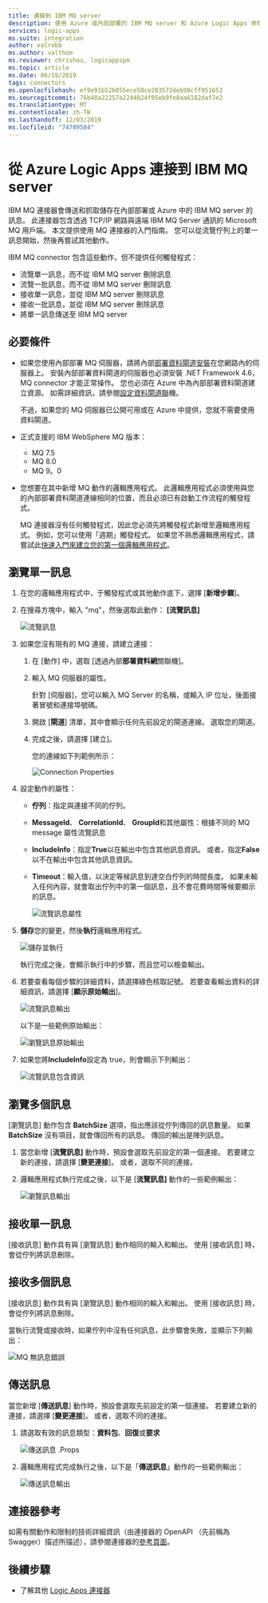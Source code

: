 ```yaml
---
title: 連接到 IBM MQ server
description: 使用 Azure 或內部部署的 IBM MQ server 和 Azure Logic Apps 來傳送和取出訊息
services: logic-apps
ms.suite: integration
author: valrobb
ms.author: valthom
ms.reviewer: chrishou, logicappspm
ms.topic: article
ms.date: 06/19/2019
tags: connectors
ms.openlocfilehash: ef9e91b526055ece58ce283572deb98cff951653
ms.sourcegitcommit: 76b48a22257a2244024f05eb9fe8aa6182daf7e2
ms.translationtype: MT
ms.contentlocale: zh-TW
ms.lasthandoff: 12/03/2019
ms.locfileid: "74789584"
---
```

# <a name="connect-to-an-ibm-mq-server-from-azure-logic-apps"></a>從 Azure Logic Apps 連接到 IBM MQ server

IBM MQ 連接器會傳送和抓取儲存在內部部署或 Azure 中的 IBM MQ server 的訊息。 此連接器包含透過 TCP/IP 網路與遠端 IBM MQ Server 通訊的 Microsoft MQ 用戶端。 本文提供使用 MQ 連接器的入門指南。 您可以從流覽佇列上的單一訊息開始，然後再嘗試其他動作。

IBM MQ connector 包含這些動作，但不提供任何觸發程式：

- 流覽單一訊息，而不從 IBM MQ server 刪除訊息
- 流覽一批訊息，而不從 IBM MQ server 刪除訊息
- 接收單一訊息，並從 IBM MQ server 刪除訊息
- 接收一批訊息，並從 IBM MQ server 刪除訊息
- 將單一訊息傳送至 IBM MQ server

## <a name="prerequisites"></a>必要條件

* 如果您使用內部部署 MQ 伺服器，請將內部[部署資料閘道安裝](../logic-apps/logic-apps-gateway-install.md)在您網路內的伺服器上。 安裝內部部署資料閘道的伺服器也必須安裝 .NET Framework 4.6，MQ connector 才能正常操作。 您也必須在 Azure 中為內部部署資料閘道建立資源。 如需詳細資訊，請參閱[設定資料閘道聯](../logic-apps/logic-apps-gateway-connection.md)機。

  不過，如果您的 MQ 伺服器已公開可用或在 Azure 中提供，您就不需要使用資料閘道。

* 正式支援的 IBM WebSphere MQ 版本：

  * MQ 7.5
  * MQ 8.0
  * MQ 9。0

* 您想要在其中新增 MQ 動作的邏輯應用程式。 此邏輯應用程式必須使用與您的內部部署資料閘道連線相同的位置，而且必須已有啟動工作流程的觸發程式。 

  MQ 連接器沒有任何觸發程式，因此您必須先將觸發程式新增至邏輯應用程式。 例如，您可以使用「週期」觸發程式。 如果您不熟悉邏輯應用程式，請嘗試此[快速入門來建立您的第一個邏輯應用程式](../logic-apps/quickstart-create-first-logic-app-workflow.md)。 

## <a name="browse-a-single-message"></a>瀏覽單一訊息

1. 在您的邏輯應用程式中，于觸發程式或其他動作底下，選擇 [**新增步驟**]。 

1. 在搜尋方塊中，輸入 "mq"，然後選取此動作： **[流覽訊息]**

   ![流覽訊息](media/connectors-create-api-mq/Browse_message.png)

1. 如果您沒有現有的 MQ 連接，請建立連接：  

   1. 在 [動作] 中，選取 [透過內部**部署資料網**關聯機]。
   
   1. 輸入 MQ 伺服器的屬性。  

      針對 [伺服器]，您可以輸入 MQ Server 的名稱，或輸入 IP 位址，後面接著冒號和連接埠號碼。
    
   1. 開啟 [**閘道**] 清單，其中會顯示任何先前設定的閘道連線。 選取您的閘道。
    
   1. 完成之後，請選擇 [建立]。 
   
      您的連線如下列範例所示：

      ![Connection Properties](media/connectors-create-api-mq/Connection_Properties.png)

1. 設定動作的屬性：

   * **佇列**：指定與連接不同的佇列。

   * **MessageId**、 **CorrelationId**、 **GroupId**和其他屬性：根據不同的 MQ message 屬性流覽訊息

   * **IncludeInfo**：指定**True**以在輸出中包含其他訊息資訊。 或者，指定**False**以不在輸出中包含其他訊息資訊。

   * **Timeout**：輸入值，以決定等候訊息到達空白佇列的時間長度。 如果未輸入任何內容，就會取出佇列中的第一個訊息，且不會花費時間等候要顯示的訊息。

     ![流覽訊息屬性](media/connectors-create-api-mq/Browse_message_Props.png)

1. **儲存**您的變更，然後**執行**邏輯應用程式。

   ![儲存並執行](media/connectors-create-api-mq/Save_Run.png)

   執行完成之後，會顯示執行中的步驟，而且您可以檢查輸出。

1. 若要查看每個步驟的詳細資料，請選擇綠色核取記號。 若要查看輸出資料的詳細資訊，請選擇 [**顯示原始輸出**]。

   ![流覽訊息輸出](media/connectors-create-api-mq/Browse_message_output.png)  

   以下是一些範例原始輸出：

   ![瀏覽訊息原始輸出](media/connectors-create-api-mq/Browse_message_raw_output.png)

1. 如果您將**IncludeInfo**設定為 true，則會顯示下列輸出：

   ![流覽訊息包含資訊](media/connectors-create-api-mq/Browse_message_Include_Info.png)

## <a name="browse-multiple-messages"></a>瀏覽多個訊息

[瀏覽訊息] 動作包含 **BatchSize** 選項，指出應該從佇列傳回的訊息數量。  如果 **BatchSize** 沒有項目，就會傳回所有的訊息。 傳回的輸出是陣列訊息。

1. 當您新增 [**流覽訊息]** 動作時，預設會選取先前設定的第一個連接。 若要建立新的連接，請選擇 [**變更連接**]。 或者，選取不同的連接。

1. 邏輯應用程式執行完成之後，以下是 [**流覽訊息]** 動作的一些範例輸出：

   ![瀏覽訊息輸出](media/connectors-create-api-mq/Browse_messages_output.png)

## <a name="receive-single-message"></a>接收單一訊息

[接收訊息] 動作具有與 [瀏覽訊息] 動作相同的輸入和輸出。 使用 [接收訊息] 時，會從佇列將訊息刪除。

## <a name="receive-multiple-messages"></a>接收多個訊息

[接收訊息] 動作具有與 [瀏覽訊息] 動作相同的輸入和輸出。 使用 [接收訊息] 時，會從佇列將訊息刪除。

當執行流覽或接收時，如果佇列中沒有任何訊息，此步驟會失敗，並顯示下列輸出：  

![MQ 無訊息錯誤](media/connectors-create-api-mq/MQ_No_Msg_Error.png)

## <a name="send-message"></a>傳送訊息

當您新增 [**傳送訊息**] 動作時，預設會選取先前設定的第一個連接。 若要建立新的連接，請選擇 [**變更連接**]。 或者，選取不同的連接。

1. 請選取有效的訊息類型：**資料包**、**回復**或**要求**  

   ![傳送訊息 .Props](media/connectors-create-api-mq/Send_Msg_Props.png)

1. 邏輯應用程式完成執行之後，以下是「**傳送訊息**」動作的一些範例輸出：

   ![傳送訊息輸出](media/connectors-create-api-mq/Send_Msg_Output.png)

## <a name="connector-reference"></a>連接器參考

如需有關動作和限制的技術詳細資訊（由連接器的 OpenAPI （先前稱為 Swagger）描述所描述），請參閱連接器的[參考頁面](/connectors/mq/)。

## <a name="next-steps"></a>後續步驟

* 了解其他 [Logic Apps 連接器](../connectors/apis-list.md)
